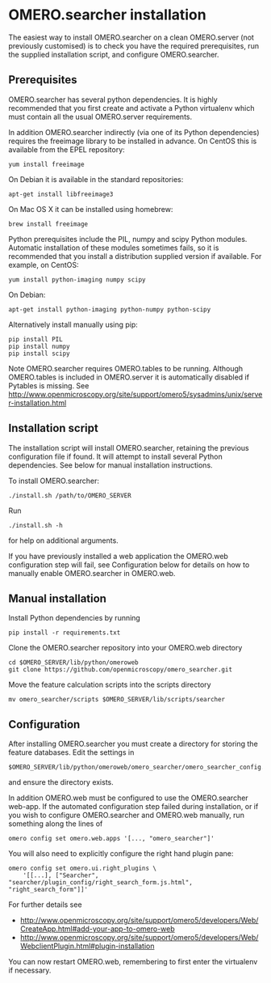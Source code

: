OMERO.searcher installation
===========================

The easiest way to install OMERO.searcher on a clean OMERO.server (not
previously customised) is to check you have the required prerequisites,
run the supplied installation script, and configure OMERO.searcher.


Prerequisites
-------------

OMERO.searcher has several python dependencies. It is highly recommended
that you first create and activate a Python virtualenv which must contain
all the usual OMERO.server requirements.

In addition OMERO.searcher indirectly (via one of its Python dependencies)
requires the freeimage library to be installed in advance. On CentOS this
is available from the EPEL repository:

    yum install freeimage

On Debian it is available in the standard repositories:

    apt-get install libfreeimage3

On Mac OS X it can be installed using homebrew:

    brew install freeimage

Python prerequisites include the PIL, numpy and scipy Python modules.
Automatic installation of these modules sometimes fails, so it is
recommended that you install a distribution supplied version if available.
For example, on CentOS:

    yum install python-imaging numpy scipy

On Debian:

    apt-get install python-imaging python-numpy python-scipy

Alternatively install manually using pip:

    pip install PIL
    pip install numpy
    pip install scipy

Note OMERO.searcher requires OMERO.tables to be running. Although
OMERO.tables is included in OMERO.server it is automatically disabled if
Pytables is missing. See
http://www.openmicroscopy.org/site/support/omero5/sysadmins/unix/server-installation.html


Installation script
-------------------

The installation script will install OMERO.searcher, retaining the previous
configuration file if found. It will attempt to install several Python
dependencies. See below for manual installation instructions.

To install OMERO.searcher:

    ./install.sh /path/to/OMERO_SERVER

Run

    ./install.sh -h

for help on additional arguments.

If you have previously installed a web application the OMERO.web
configuration step will fail, see Configuration below for details on how to
manually enable OMERO.searcher in OMERO.web.


Manual installation
-------------------

Install Python dependencies by running

    pip install -r requirements.txt

Clone the OMERO.searcher repository into your OMERO.web directory

    cd $OMERO_SERVER/lib/python/omeroweb
    git clone https://github.com/openmicroscopy/omero_searcher.git

Move the feature calculation scripts into the scripts directory

    mv omero_searcher/scripts $OMERO_SERVER/lib/scripts/searcher


Configuration
-------------

After installing OMERO.searcher you must create a directory for storing
the feature databases. Edit the settings in

    $OMERO_SERVER/lib/python/omeroweb/omero_searcher/omero_searcher_config.py

and ensure the directory exists.

In addition OMERO.web must be configured to use the OMERO.searcher web-app.
If the automated configuration step failed during installation, or if you
wish to configure OMERO.searcher and OMERO.web manually, run something
along the lines of

    omero config set omero.web.apps '[..., "omero_searcher"]'

You will also need to explicitly configure the right hand plugin pane:

    omero config set omero.ui.right_plugins \
        '[[...], ["Searcher", "searcher/plugin_config/right_search_form.js.html", "right_search_form"]]'

For further details see

- http://www.openmicroscopy.org/site/support/omero5/developers/Web/CreateApp.html#add-your-app-to-omero-web
- http://www.openmicroscopy.org/site/support/omero5/developers/Web/WebclientPlugin.html#plugin-installation

You can now restart OMERO.web, remembering to first enter the virtualenv if
necessary.
